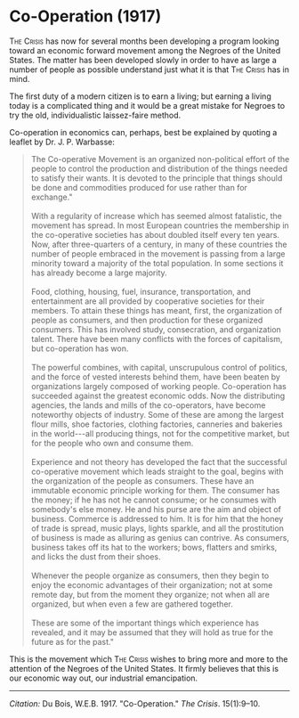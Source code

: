 <!--
title:   Co-Operation
author:  Du Bois, W.E.B.
journal: The Crisis
year:    1917
volume:  15
issue:   1
pages:   9-10
-->
# Co-Operation (1917)

<span style="font-variant:small-caps;">The Crisis</span> has now for several months been developing a program looking toward an economic forward movement among the Negroes of the United States. The matter has been developed slowly in order to have as large a number of people as possible understand just what it is that <span style="font-variant:small-caps;">The Crisis</span> has in mind. 

The first duty of a modern citizen is to earn a living; but earning a living today is a complicated thing and it would be a great mistake for Negroes to try the old, individualistic laissez-faire method. 

Co-operation in economics can, perhaps, best be explained by quoting a leaflet by Dr. J. P. Warbasse: 

> The Co-operative Movement is an organized non-political effort of the people to control the production and distribution of the things needed to satisfy their wants. It is devoted to the principle that things should be done and commodities produced for use rather than for exchange."     
&nbsp;    
> With a regularity of increase which has seemed almost fatalistic, the movement has spread. In most European countries the membership in the co-operative societies has about doubled itself every ten years. Now, after three-quarters of a century, in many of these countries the number of people embraced in the movement is passing from a large minority toward a majority of the total population. In some sections it has already become a large majority.     
> &nbsp;    
> Food, clothing, housing, fuel, insurance, transportation, and entertainment are all provided by cooperative societies for their members. To attain these things has meant, first, the organization of people as consumers, and then production for these organized consumers. This has involved study, consecration, and organization talent. There have been  many conflicts with the forces of capitalism, but co-operation has won.    
> &nbsp;    
> The powerful combines, with capital, unscrupulous control of politics, and the force of vested interests behind them, have been beaten by organizations largely composed of working people. Co-operation has succeeded against the greatest economic odds. Now the distributing agencies, the lands and mills of the co-operators, have become noteworthy objects of industry. Some of these are among the largest flour mills, shoe factories, clothing factories, canneries and bakeries in the world---all producing things, not for the competitive market, but for the people who own and consume them.    
> &nbsp;    
> Experience and not theory has developed the fact that the successful co-operative movement which leads straight to the goal, begins with the organization of the people as consumers. These have an immutable economic principle working for them. The consumer has the money; if he has not he cannot consume; or he consumes with somebody's else money. He and his purse are the aim and object of business. Commerce is addressed to him. It is for him that the honey of trade is spread, music plays, lights sparkle, and all the prostitution of business is made as alluring as genius can contrive. As consumers, business takes off its hat to the workers; bows, flatters and smirks, and licks the dust from their shoes.     
> &nbsp;    
> Whenever the people organize as consumers, then they begin to enjoy the economic advantages of their organization; not at some remote day, but from the moment they organize; not when all are organized, but when even a few are gathered together.      
> &nbsp;    
> These are some of the important things which experience has revealed, and it may be assumed that they will hold as true for the future as for the past." 

This is the movement which <span style="font-variant:small-caps;">The Crisis</span> wishes to bring more and more to the attention of the Negroes of the United States. It firmly believes that this is our economic way out, our industrial emancipation. 

__________
*Citation:* Du Bois, W.E.B. 1917. "Co-Operation." *The Crisis*. 15(1):9&ndash;10.